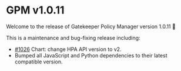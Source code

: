 # GPM v1.0.11

Welcome to the release of Gatekeeper Policy Manager version 1.0.11 🎉

This is a maintenance and bug-fixing release including:

- [#1026](https://github.com/sighupio/gatekeeper-policy-manager/pull/1026) Chart: change HPA API version to v2.
- Bumped all JavaScript and Python dependencies to their latest compatible version.
